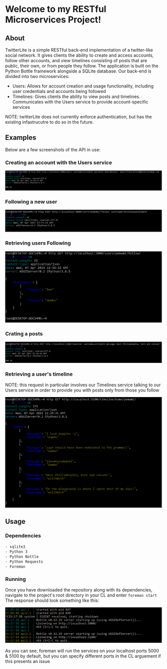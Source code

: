 # Welcome to my RESTful Microservices Project!

## About
TwitterLite is a simple RESTful back-end implementation of a twitter-like social network. 
It gives clients the ability to create and access accounts, follow other accounts, and view timelines consisting of posts that are public, their own, or from people they follow.
The application is built on the Python Bottle framework alongside a SQLite database. Our back-end is divided into two microservices:

  - Users: Allows for account creation and usage functionality, including user credentials and accounts being followed
  - Timelines: Gives clients the ability to view posts and timelines. Communicates with the Users service to provide account-specific services 
  
 NOTE: twitterLite does not currently enforce authentication, but has the existing infastrucutre to do so in the future.

 ## Examples

 Below are a few screenshots of the API in use:

 ### Creating an account with the Users service 

  ![picture](Screenshots/create_user.PNG)

 ### Following a new user

  ![picture](Screenshots/Follow.PNG)

 ### Retrieving users Following

  ![picture](Screenshots/following.PNG)

 ### Crating a posts

  ![picture](Screenshots/Post.PNG)

 ### Retrieving a user's timeline 
 NOTE: this request in particular involves our Timelines service talking to our Users service in order to provide you with posts only from those you follow

  ![picture](Screenshots/Timeline.PNG)


## Usage 

### Dependencies
    - sqlite3
    - Python 3 
    - Python Bottle
    - Python Requests
    - Foreman

### Running
Once you have downloaded the repository along with its dependencies, navigate to the project's root directory in your CL and enter `foreman start`
The response should look something like this:

![picture](Screenshots/start.PNG)

As you can see, foreman will run the services on your localhost ports 5000 & 5100 by default, but you can specify different ports in the CL arguement if this presents an issue


